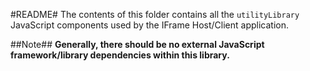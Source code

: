 #README#
The contents of this folder contains all the `utilityLibrary` JavaScript components used by the IFrame Host/Client application.

##Note##
**Generally, there should be no external JavaScript framework/library dependencies within this library.**